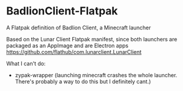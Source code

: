# BadlionClient-Flatpak
A Flatpak definition of Badlion Client, a Minecraft launcher

Based on the Lunar Client Flatpak manifest, since both launchers are packaged as an AppImage and are Electron apps
https://github.com/flathub/com.lunarclient.LunarClient

What I can't do:
- zypak-wrapper (launching minecraft crashes the whole launcher. There's probably a way to do this but I definitely cant.)
